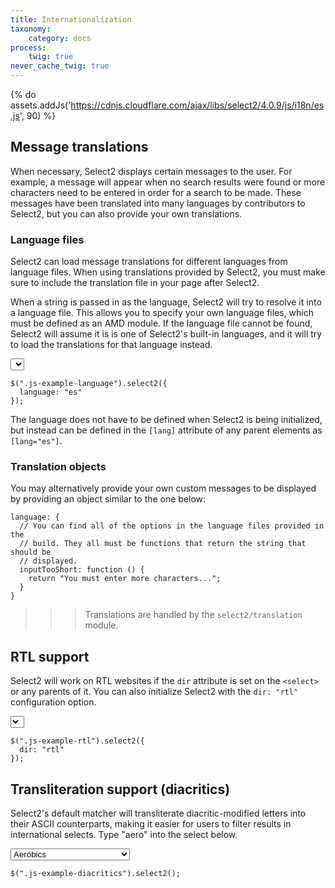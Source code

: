 ```yaml
---
title: Internationalization
taxonomy:
    category: docs
process:
    twig: true
never_cache_twig: true
---
```


{% do assets.addJs('https://cdnjs.cloudflare.com/ajax/libs/select2/4.0.9/js/i18n/es.js', 90) %}

## Message translations

When necessary, Select2 displays certain messages to the user.  For example, a message will appear when no search results were found or more characters need to be entered in order for a search to be made. These messages have been translated into many languages by contributors to Select2, but you can also provide your own translations.

### Language files

Select2 can load message translations for different languages from language files.  When using translations provided by Select2, you must make sure to include the translation file in your page after Select2.

When a string is passed in as the language, Select2 will try to resolve it into a language file. This allows you to specify your own language files, which must be defined as an AMD module. If the language file cannot be found, Select2 will assume it is is one of Select2's built-in languages, and it will try to load the translations for that language instead.

<div class="s2-example">
    <p>
      <select class="js-example-language js-states form-control">
      </select>
    </p>
</div>

```
$(".js-example-language").select2({
  language: "es"
});
```

<script type="text/javascript">
    $(".js-example-language").select2({
      language: "es"
    });
</script>

The language does not have to be defined when Select2 is being initialized, but instead can be defined in the `[lang]` attribute of any parent elements as `[lang="es"]`.

### Translation objects

You may alternatively provide your own custom messages to be displayed by providing an object similar to the one below:

```
language: {
  // You can find all of the options in the language files provided in the
  // build. They all must be functions that return the string that should be
  // displayed.
  inputTooShort: function () {
    return "You must enter more characters...";
  }
}
```

>>> Translations are handled by the `select2/translation` module.

## RTL support

Select2 will work on RTL websites if the `dir` attribute is set on the `<select>` or any parents of it. You can also initialize Select2 with the `dir: "rtl"` configuration option.

<div class="s2-example">
    <p>
      <select class="js-example-rtl js-states form-control" dir="rtl"></select>
    </p>
</div>

```
$(".js-example-rtl").select2({
  dir: "rtl"
});
```

<script type="text/javascript">
    $(".js-example-rtl").select2({
      dir: "rtl"
    });
</script>

## Transliteration support (diacritics)

Select2's default matcher will transliterate diacritic-modified letters into their ASCII counterparts, making it easier for users to filter results in international selects. Type "aero" into the select below.

<div class="s2-example">
  <p>
    <select class="js-example-diacritics form-control">
      <option>Aeróbics</option>
      <option>Aeróbics en Agua</option>
      <option>Aerografía</option>
      <option>Aeromodelaje</option>
      <option>Águilas</option>
      <option>Ajedrez</option>
      <option>Ala Delta</option>
      <option>Álbumes de Música</option>
      <option>Alusivos</option>
      <option>Análisis de Escritura a Mano</option>
    </select>
  </p>
</div>

```
$(".js-example-diacritics").select2();
```

<script type="text/javascript">
    $(".js-example-diacritics").select2();
</script>
